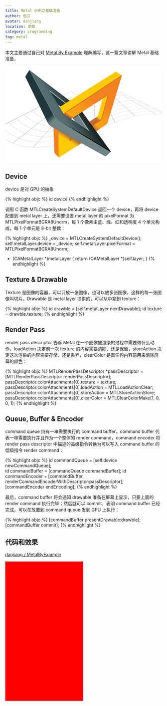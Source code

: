 ```yaml
---
title: Metal 示例之基础准备
author: 但江
avatar: danjiang
location: 成都
category: programming
tag: metal
---
```


本文主要通过自己对 [Metal By Example](https://gumroad.com/l/metalbyexample) 理解编写，这一篇文章讲解 Metal 基础准备。

![Metal By Example Cover](/images/mbe-cover.png)

## Device

device 是对 GPU 的抽象

{% highlight objc %}
id<MTLDevice> device
{% endhighlight %}

调用 C 函数 MTLCreateSystemDefaultDevice 返回一个 device，再将 device 配置到 metal layer 上，还需要设置 metal layer 的 pixelFormat 为 MTLPixelFormatBGRA8Unorm，每 1 个像素由蓝、绿、红和透明度 4 个单元构成，每 1 个单元是 8-bit 整数：

{% highlight objc %}
_device = MTLCreateSystemDefaultDevice();
self.metalLayer.device = _device;
self.metalLayer.pixelFormat = MTLPixelFormatBGRA8Unorm;

- (CAMetalLayer *)metalLayer {
  return (CAMetalLayer *)self.layer;
}
{% endhighlight %}

## Texture & Drawable

Texture 是图像的容器，可以只放一张图像，也可以放多张图像，这样的每一张图像叫切片。Drawable 是 metal layer 提供的，可以从中拿到 texture：

{% highlight objc %}
id<CAMetalDrawable> drawble = [self.metalLayer nextDrawable];
id<MTLTexture> texture = drawble.texture;
{% endhighlight %}

## Render Pass

render pass descriptor 告诉 Metal 在一个图像被渲染的过程中需要做什么动作，loadAction 决定前一次 texture 的内容需要清除、还是保留，storeAction 决定这次渲染的内容需要存储、还是丢弃，clearColor 是画任何内容前用来清除屏幕的颜色：

{% highlight objc %}
MTLRenderPassDescriptor *passDescriptor = [MTLRenderPassDescriptor renderPassDescriptor];
passDescriptor.colorAttachments[0].texture = texture;
passDescriptor.colorAttachments[0].loadAction = MTLLoadActionClear;
passDescriptor.colorAttachments[0].storeAction = MTLStoreActionStore;
passDescriptor.colorAttachments[0].clearColor = MTLClearColorMake(1, 0, 0, 1);
{% endhighlight %}

## Queue, Buffer & Encoder

command queue 持有一串需要执行的 command buffer，command buffer 代表一串需要执行并且作为一个整体的 render command，command encoder 将 render pass descriptor 中描述的高级指令转换为可以写入 command buffer 的低级指令 render command：

{% highlight objc %}
id<MTLCommandQueue> commandQueue = [self.device newCommandQueue];  
id<MTLCommandBuffer> commandBuffer = [commandQueue commandBuffer];
id<MTLRenderCommandEncoder> commandEncoder = [commandBuffer renderCommandEncoderWithDescriptor:passDescriptor];
[commandEncoder endEncoding];
{% endhighlight %}

最后，command buffer 将会通知 drawable 准备在屏幕上显示，只要上面的 render command 执行完毕；然后就可以 commit，表明 command buffer 已经完成，可以在放置到 command queue 发到 GPU 上执行：

{% highlight objc %}
[commandBuffer presentDrawable:drawble];
[commandBuffer commit];
{% endhighlight %}

## 代码和效果

[danjiang / MetalByExample](https://github.com/danjiang/MetalByExample/tree/basic)

![Metal By Example Basic Result](/images/mbe-basic-result.png)

